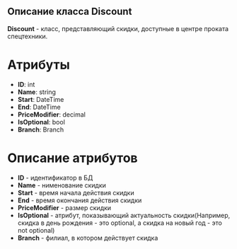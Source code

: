 ## Описание класса Discount
**Discount** - класс, представляющий скидки, доступные в центре проката спецтехники.
# Атрибуты
- **ID**: int
- **Name**: string
- **Start**: DateTime
- **End**: DateTime
- **PriceModifier**: decimal
- **IsOptional**: bool
- **Branch**: Branch
# Описание атрибутов
- **ID** - идентификатор в БД
- **Name** - нименование скидки
- **Start** - время начала действия скидки
- **End** - время окончания действия скидки
- **PriceModifier** - размер скидки
- **IsOptional** - атрибут, показывающий актуальность скидки(Например, скидка в день рождения - это optional, а скидка на новый год - это not optional)
- **Branch** -  филиал, в котором действует скидка
